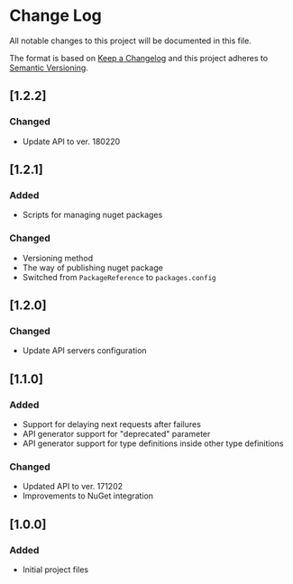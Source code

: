 # Change Log
All notable changes to this project will be documented in this file.

The format is based on [Keep a Changelog](http://keepachangelog.com/)
and this project adheres to [Semantic Versioning](http://semver.org/).

## [1.2.2]
### Changed
- Update API to ver. 180220

## [1.2.1]
### Added
- Scripts for managing nuget packages

### Changed
- Versioning method
- The way of publishing nuget package
- Switched from `PackageReference` to `packages.config`

## [1.2.0]
### Changed
- Update API servers configuration

## [1.1.0]
### Added
- Support for delaying next requests after failures
- API generator support for "deprecated" parameter
- API generator support for type definitions inside other type definitions

### Changed
- Updated API to ver. 171202
- Improvements to NuGet integration

## [1.0.0]
### Added
- Initial project files